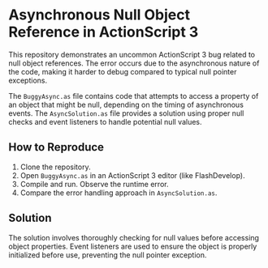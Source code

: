 # Asynchronous Null Object Reference in ActionScript 3

This repository demonstrates an uncommon ActionScript 3 bug related to null object references. The error occurs due to the asynchronous nature of the code, making it harder to debug compared to typical null pointer exceptions.

The `BuggyAsync.as` file contains code that attempts to access a property of an object that might be null, depending on the timing of asynchronous events. The `AsyncSolution.as` file provides a solution using proper null checks and event listeners to handle potential null values.

## How to Reproduce

1.  Clone the repository.
2.  Open `BuggyAsync.as` in an ActionScript 3 editor (like FlashDevelop).
3.  Compile and run.  Observe the runtime error.
4.  Compare the error handling approach in `AsyncSolution.as`.

## Solution

The solution involves thoroughly checking for null values before accessing object properties. Event listeners are used to ensure the object is properly initialized before use, preventing the null pointer exception.